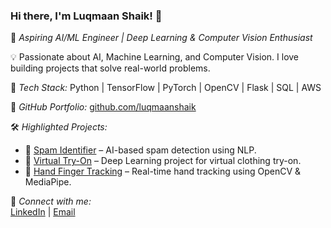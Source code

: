 ### Hi there, I'm Luqmaan Shaik! 👋  

🚀 *Aspiring AI/ML Engineer | Deep Learning & Computer Vision Enthusiast*  

💡 Passionate about AI, Machine Learning, and Computer Vision. I love building projects that solve real-world problems.  

📌 *Tech Stack:* Python | TensorFlow | PyTorch | OpenCV | Flask | SQL | AWS  

🔗 *GitHub Portfolio:* [github.com/luqmaanshaik](https://github.com/luqmaanshaik)  

🛠 *Highlighted Projects:*  
- 🔹 [Spam Identifier](https://github.com/luqmaanshaik/Spam-Identifier) – AI-based spam detection using NLP.  
- 🔹 [Virtual Try-On](https://github.com/luqmaanshaik/VirtualTryOn) – Deep Learning project for virtual clothing try-on.  
- 🔹 [Hand Finger Tracking](https://github.com/luqmaanshaik/Hand-Finger-Tracking) – Real-time hand tracking using OpenCV & MediaPipe.  

📩 *Connect with me:*  
[LinkedIn](https://linkedin.com/in/luqmaan-shaik-2166502a8) | [Email](mailto:shaikluqmaan1@gmail.com)

